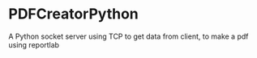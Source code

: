 # PDFCreatorPython

A Python socket server using TCP to get data from client, to make a pdf using reportlab
